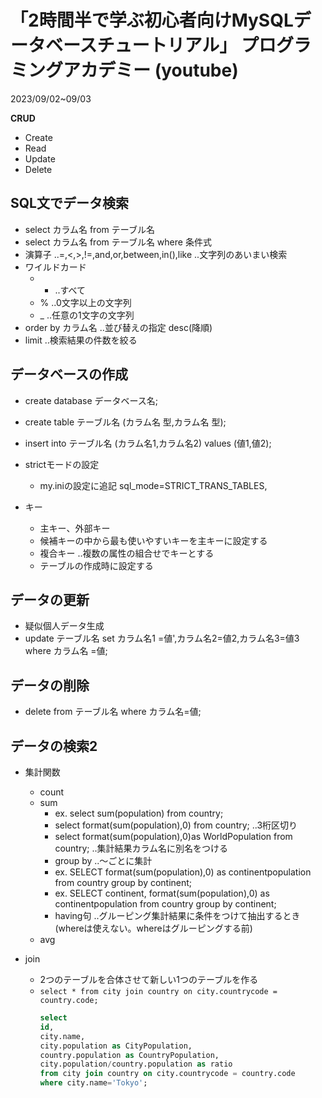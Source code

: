 # 「2時間半で学ぶ初心者向けMySQLデータベースチュートリアル」 プログラミングアカデミー (youtube)

2023/09/02~09/03

**CRUD**

- Create
- Read
- Update
- Delete

## SQL文でデータ検索

- select カラム名 from テーブル名 
- select カラム名 from テーブル名 where 条件式
- 演算子 ..=,<,>,!=,and,or,between,in(),like ..文字列のあいまい検索
- ワイルドカード
  - * ..すべて
  - % ..0文字以上の文字列
  - _ ..任意の1文字の文字列
- order by カラム名 ..並び替えの指定 desc(降順)
- limit ..検索結果の件数を絞る

## データベースの作成

- create database データベース名;
- create table テーブル名 (カラム名 型,カラム名 型);
- insert into テーブル名 (カラム名1,カラム名2) values (値1,値2);

- strictモードの設定
  - my.iniの設定に追記 sql_mode=STRICT_TRANS_TABLES,

- キー
  - 主キー、外部キー
  - 候補キーの中から最も使いやすいキーを主キーに設定する
  - 複合キー ..複数の属性の組合せでキーとする
  - テーブルの作成時に設定する

## データの更新

- 疑似個人データ生成
- update テーブル名
  set カラム名1 =値',カラム名2=値2,カラム名3=値3
  where カラム名 =値;

## データの削除

- delete from テーブル名 where カラム名=値;

## データの検索2

- 集計関数
  - count
  - sum
    - ex. select sum(population) from country;
    - select format(sum(population),0) from country; ..3桁区切り
    - select format(sum(population),0)as WorldPopulation from country; ..集計結果カラム名に別名をつける
    - group by ..～ごとに集計
    - ex. SELECT format(sum(population),0) as continentpopulation from country group by continent;
    - ex. SELECT continent, format(sum(population),0) as continentpopulation from country group by continent;
    - having句 ..グルーピング集計結果に条件をつけて抽出するとき(whereは使えない。whereはグルーピングする前)
  - avg

- join
  - 2つのテーブルを合体させて新しい1つのテーブルを作る
  - ``` select * from city join country on city.countrycode = country.code; ```
    ``` sql
    select
    id,
    city.name,
    city.population as CityPopulation,
    country.population as CountryPopulation,
    city.population/country.population as ratio
    from city join country on city.countrycode = country.code
    where city.name='Tokyo';
    ```
